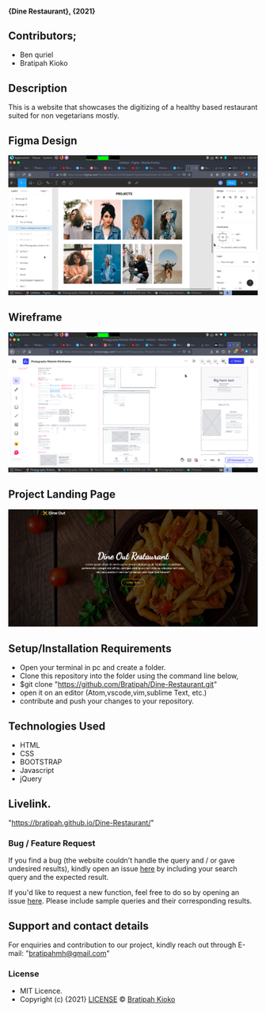 #### {Dine Restaurant}, {2021}
## Contributors;
 * Ben quriel
 * Bratipah Kioko
## Description
This is a website that showcases the digitizing of a healthy based restaurant suited for non vegetarians mostly.
## Figma Design 
![Image description](https://github.com/Bratipah/Photography-Website/blob/bratipah/images/Screenshot%20at%202021-07-31%2001-58-29.png)

## Wireframe
 ![Image description](https://github.com/Bratipah/Photography-Website/blob/bratipah/images/Screenshot%20at%202021-07-31%2002-07-13.png)
## Project Landing Page
![Image description](https://github.com/Bratipah/Dine-Restaurant/blob/main/images/Landing%20page.png) 
## Setup/Installation Requirements
* Open your terminal in pc and create a folder.
* Clone this repository into the folder using the command line below,
* $git clone "https://github.com/Bratipah/Dine-Restaurant.git"
* open it on an editor (Atom,vscode,vim,sublime Text, etc.)
* contribute and push your changes to your repository.
## Technologies Used
* HTML
* CSS
* BOOTSTRAP
* Javascript
* jQuery
## Livelink.
"https://bratipah.github.io/Dine-Restaurant/"
### Bug / Feature Request

If you find a bug (the website couldn't handle the query and / or gave undesired results), kindly open an issue [here](https://github.com/Bratipah/Dine-Restaurant/issues) by including your search query and the expected result.

If you'd like to request a new function, feel free to do so by opening an issue [here](https://github.com/Bratipah/Dine-Restaurant/issues). Please include sample queries and their corresponding results.
## Support and contact details
For enquiries and contribution to our project, kindly reach out through E-mail: "bratipahmh@gmail.com"
### License
* MIT Licence.
* Copyright (c) {2021} [LICENSE](https://github.com/Bratipah/Photography-Website/blob/bratipah/LICENSE.md) © [Bratipah Kioko ](https://github.com/bratipah)